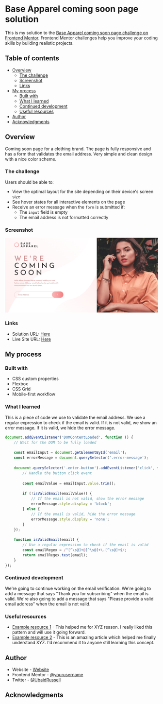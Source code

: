 # Base Apparel coming soon page solution

This is my solution to the [Base Apparel coming soon page challenge on Frontend Mentor](https://www.frontendmentor.io/challenges/base-apparel-coming-soon-page-5d46b47f8db8a7063f9331a0). Frontend Mentor challenges help you improve your coding skills by building realistic projects. 

## Table of contents

- [Overview](#overview)
  - [The challenge](#the-challenge)
  - [Screenshot](#screenshot)
  - [Links](#links)
- [My process](#my-process)
  - [Built with](#built-with)
  - [What I learned](#what-i-learned)
  - [Continued development](#continued-development)
  - [Useful resources](#useful-resources)
- [Author](#author)
- [Acknowledgments](#acknowledgments)


## Overview

  Coming soon page for a clothing brand. The page is fully responsive and has a form that validates the email address. Very simple and clean design with a nice color scheme.

### The challenge

Users should be able to:

- View the optimal layout for the site depending on their device's screen size
- See hover states for all interactive elements on the page
- Receive an error message when the `form` is submitted if:
  - The `input` field is empty
  - The email address is not formatted correctly

### Screenshot

![](./images/screenshot.png)


### Links

- Solution URL: [Here](https://github.com/UbaidRussell/Base-Apparel-coming-soon-page)
- Live Site URL: [Here](https://ubaidrussell.github.io/Base-Apparel-coming-soon-page/)

## My process

### Built with

- CSS custom properties
- Flexbox
- CSS Grid
- Mobile-first workflow

### What I learned

This is a piece of code we use to validate the email address. We use a regular expression to check if the email is valid. If it is not valid, we show an error message. If it is valid, we hide the error message.

```js
document.addEventListener('DOMContentLoaded', function () {
    // Wait for the DOM to be fully loaded

    const emailInput = document.getElementById('email');
    const errorMessage = document.querySelector('.error-message');

    document.querySelector('.enter-button').addEventListener('click', function () {
        // Handle the button click event

        const emailValue = emailInput.value.trim();

        if (!isValidEmail(emailValue)) {
            // If the email is not valid, show the error message
            errorMessage.style.display = 'block';
        } else {
            // If the email is valid, hide the error message
            errorMessage.style.display = 'none';
        }
    });

    function isValidEmail(email) {
        // Use a regular expression to check if the email is valid
        const emailRegex = /^[^\s@]+@[^\s@]+\.[^\s@]+$/;
        return emailRegex.test(email);
    }
});
```


### Continued development
We're going to continue working on the email verification. We're going to add a message that says "Thank you for subscribing" when the email is valid. We're also going to add a message that says "Please provide a valid email address" when the email is not valid.


### Useful resources

- [Example resource 1](https://www.example.com) - This helped me for XYZ reason. I really liked this pattern and will use it going forward.
- [Example resource 2](https://www.example.com) - This is an amazing article which helped me finally understand XYZ. I'd recommend it to anyone still learning this concept.

## Author

- Website - [Website](UbaidRussell.com)
- Frontend Mentor - [@yourusername](https://www.frontendmentor.io/profile/yourusername)
- Twitter - [@UbaidRussell](https://www.twitter.com/ubaidrussell)


## Acknowledgments


